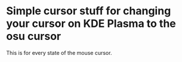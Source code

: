 # Simple cursor stuff for changing your cursor on KDE Plasma to the osu cursor
This is for every state of the mouse cursor.

